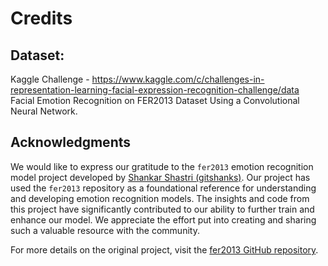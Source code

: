 # Credits

## Dataset:
Kaggle Challenge - https://www.kaggle.com/c/challenges-in-representation-learning-facial-expression-recognition-challenge/data  
Facial Emotion Recognition on FER2013 Dataset Using a Convolutional Neural Network.  

## Acknowledgments

We would like to express our gratitude to the `fer2013` emotion recognition model project developed by [Shankar Shastri (gitshanks)](https://github.com/gitshanks). Our project has used the `fer2013` repository as a foundational reference for understanding and developing emotion recognition models. The insights and code from this project have significantly contributed to our ability to further train and enhance our model. We appreciate the effort put into creating and sharing such a valuable resource with the community.  

For more details on the original project, visit the [fer2013 GitHub repository](https://github.com/gitshanks/fer2013).
